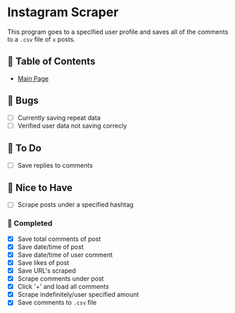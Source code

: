 # **Instagram Scraper**

This program goes to a specified user profile and saves all of the comments to a `.csv` file of `x` posts.

## **:bookmark: Table of Contents**

- [Main Page](https://github.com/amyjtech/sentiment_analysis)

## **:microbe: Bugs**

- [ ] Currently saving repeat data
- [ ] Verified user data not saving correcly

## **:memo: To Do**

- [ ] Save replies to comments

## **:crystal_ball: Nice to Have**

- [ ] Scrape posts under a specified hashtag

### **:jigsaw: Completed**

- [x] Save total comments of post
- [x] Save date/time of post
- [x] Save date/time of user comment
- [x] Save likes of post
- [x] Save URL's scraped
- [x] Scrape comments under post
- [x] Click '+' and load all comments
- [x] Scrape indefinitely/user specified amount
- [x] Save comments to `.csv` file
